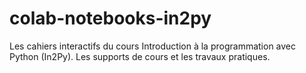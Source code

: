 # colab-notebooks-in2py
Les cahiers interactifs du cours Introduction à la programmation avec Python (In2Py).
Les supports de cours et les travaux pratiques.
